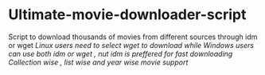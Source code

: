 # Ultimate-movie-downloader-script
Script to download thousands of movies from different sources through idm or wget
_Linux users need to select wget to download while Windows users can use both idm or wget , nut idm is preffered for fast downloading_
_Collection wise , list wise and year wise movie support_
